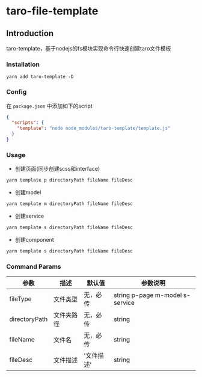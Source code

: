 # taro-file-template

## Introduction

taro-template，基于nodejs的fs模块实现命令行快速创建taro文件模板

### Installation

```shell
yarn add taro-template -D
```

### Config

在 `package.json` 中添加如下的script

```json
{
  "scripts": {
    "template": "node node_modules/taro-template/template.js"
  }
}
```

### Usage

- 创建页面(同步创建scss和interface)

```bash
yarn template p directoryPath fileName fileDesc
```

- 创建model

```bash
yarn template m directoryPath fileName fileDesc
```

- 创建service

```bash
yarn template s directoryPath fileName fileDesc
```

- 创建component

```bash
yarn template s directoryPath fileName fileDesc
```

### Command Params

|参数|描述|默认值|参数说明|
|---|---|---|---|
|fileType|文件类型|无，必传|string p-page m-model s-service|
|directoryPath|文件夹路径|无，必传|string|
|fileName|文件名|无，必传|string|
|fileDesc|文件描述|'文件描述'|string|

